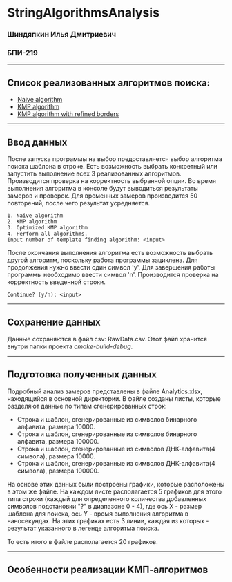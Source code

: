 # StringAlgorithmsAnalysis
### Шиндяпкин Илья Дмитриевич
### БПИ-219
***
## Список реализованных алгоритмов поиска:
- [Naive algorithm](Algorithms/NaiveAlgorithm.cpp)
- [KMP algorithm](Algorithms/KMPAlgorithm.cpp)
- [KMP algorithm with refined borders](Algorithms/KMPOptimizedAlgorithm.cpp)
***

## Ввод данных
После запуска программы на выбор предоставляется выбор алгоритма поиска шаблона
в строке. Есть возможность выбрать конкретный или запустить выполнение всех 3
реализованных алгоритмов. Производится проверка на корректность выбранной опции.
Во время выполнения алгоритма в консоле будут выводиться результаты замеров и проверок.
Для временных замеров производится 50 повторений, после чего результат усредняется.
```
1. Naive algorithm
2. KMP algorithm
3. Optimized KMP algorithm
4. Perform all algorithms.
Input number of template finding algorithm: <input>
```

После окончания выполнения алгоритма есть возможность выбрать другой алгоритм,
поскольку работа программы зациклена. Для продолжения нужно ввести один символ 'y'.
Для завершения работы программы необходимо ввести символ 'n'.
Производится проверка на корректность введенной строки.
```
Continue? (y/n): <input>
```
***
## Сохранение данных
Данные сохраняются в файл csv: RawData.csv.
Этот файл хранится внутри папки проекта *cmake-build-debug*.
***
## Подготовка полученных данных
Подробный анализ замеров представлены в файле Analytics.xlsx, находящийся в основной директории.
В файле созданы листы, которые разделяют данные по типам сгенерированных строк:
- Строка и шаблон, сгенерированные из символов бинарного алфавита, размера 10000.
- Строка и шаблон, сгенерированные из символов бинарного алфавита, размера 100000.
- Строка и шаблон, сгенерированные из символов ДНК-алфавита(4 символа), размера 10000.
- Строка и шаблон, сгенерированные из символов ДНК-алфавита(4 символа), размера 100000.

На основе этих данных были построены графики, которые расположены в этом же файле.
На каждом листе располагается 5 графиков для этого типа строки (каждый для определенного количества
добавленных символов подстановки "?" в диапазоне 0 - 4),
где ось Х - размер шаблона для поиска, ось Y - время выполнения алгоритма в наносекундах.
На этих графиках есть 3 линии, каждая из которых - результат указанного в легенде алгоритма поиска.

То есть итого в файле располагается 20 графиков.
***

## Особенности реализации КМП-алгоритмов
